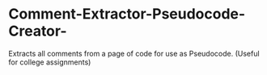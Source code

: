 # Comment-Extractor-Pseudocode-Creator-
Extracts all comments from a page of code for use as Pseudocode. (Useful for college assignments)
